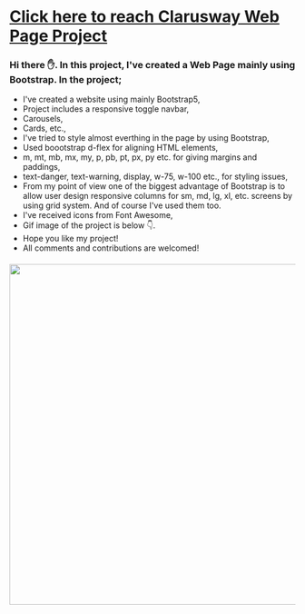 # [Click here to reach Clarusway Web Page Project](https://musatirgithub.github.io/ClaruswayPageBootstrap/index.html)
<h3>Hi there ✋. In this project, I've created a Web Page mainly using Bootstrap. In the project;</h3>
<ul>
  <li>I've created a website using mainly Bootstrap5,</li>
  <li>Project includes a responsive toggle navbar,</li>
  <li>Carousels,</li>
  <li>Cards, etc., </li>
  <li>I've tried to style almost everthing in the page by using Bootstrap,</li>
  <li>Used boootstrap d-flex for aligning HTML elements, </li>
  <li>m, mt, mb, mx, my, p, pb, pt, px, py etc. for giving margins and paddings,</li>
  <li>text-danger, text-warning, display, w-75, w-100 etc., for styling issues,</li>
  <li>From my point of view one of the biggest advantage of Bootstrap is to allow user design responsive columns for sm, md, lg, xl, etc. screens by using grid system. And of course I've used them too. </li>
  <li>I've received icons from Font Awesome,</li>
  <li>Gif image of the project is below 👇. </li>
  <li>Hope you like my project!</li>
  <li>All comments and contributions are welcomed!</li>
</ul>  


<div class="pics" style="margin-top:20px">
  <img src="https://musatirgithub.github.io/ClaruswayPageBootstrap/ClaruswayPageBootstrap.gif" width="600px">
</div>
